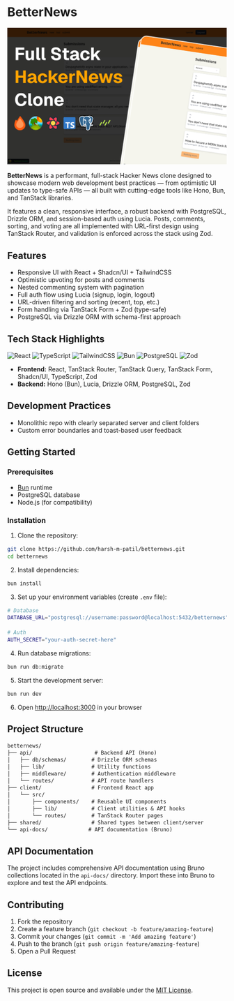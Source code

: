 # BetterNews

![BetterNews Preview](assets/betternews.png)

**BetterNews** is a performant, full-stack Hacker News clone designed to showcase modern web development best practices — from optimistic UI updates to type-safe APIs — all built with cutting-edge tools like Hono, Bun, and TanStack libraries.

It features a clean, responsive interface, a robust backend with PostgreSQL, Drizzle ORM, and session-based auth using Lucia. Posts, comments, sorting, and voting are all implemented with URL-first design using TanStack Router, and validation is enforced across the stack using Zod.

## Features

- Responsive UI with React + Shadcn/UI + TailwindCSS
- Optimistic upvoting for posts and comments
- Nested commenting system with pagination
- Full auth flow using Lucia (signup, login, logout)
- URL-driven filtering and sorting (recent, top, etc.)
- Form handling via TanStack Form + Zod (type-safe)
- PostgreSQL via Drizzle ORM with schema-first approach

## Tech Stack Highlights

![React](https://img.shields.io/badge/React-20232A?style=for-the-badge&logo=react&logoColor=61DAFB)
![TypeScript](https://img.shields.io/badge/TypeScript-007ACC?style=for-the-badge&logo=typescript&logoColor=white)
![TailwindCSS](https://img.shields.io/badge/Tailwind_CSS-38B2AC?style=for-the-badge&logo=tailwind-css&logoColor=white)
![Bun](https://img.shields.io/badge/Bun-000000?style=for-the-badge&logo=bun&logoColor=white)
![PostgreSQL](https://img.shields.io/badge/PostgreSQL-316192?style=for-the-badge&logo=postgresql&logoColor=white)
![Zod](https://img.shields.io/badge/Zod-3E67B1?style=for-the-badge&logo=zod&logoColor=white)

- **Frontend:** React, TanStack Router, TanStack Query, TanStack Form, Shadcn/UI, TypeScript, Zod
- **Backend:** Hono (Bun), Lucia, Drizzle ORM, PostgreSQL, Zod

## Development Practices

- Monolithic repo with clearly separated server and client folders
- Custom error boundaries and toast-based user feedback

## Getting Started

### Prerequisites

- [Bun](https://bun.sh/) runtime
- PostgreSQL database
- Node.js (for compatibility)

### Installation

1. Clone the repository:

```bash
git clone https://github.com/harsh-m-patil/betternews.git
cd betternews
```

2. Install dependencies:

```bash
bun install
```

3. Set up your environment variables (create `.env` file):

```bash
# Database
DATABASE_URL="postgresql://username:password@localhost:5432/betternews"

# Auth
AUTH_SECRET="your-auth-secret-here"
```

4. Run database migrations:

```bash
bun run db:migrate
```

5. Start the development server:

```bash
bun run dev
```

6. Open [http://localhost:3000](http://localhost:3000) in your browser

## Project Structure

```
betternews/
├── api/                    # Backend API (Hono)
│   ├── db/schemas/        # Drizzle ORM schemas
│   ├── lib/               # Utility functions
│   ├── middleware/        # Authentication middleware
│   └── routes/            # API route handlers
├── client/                # Frontend React app
│   └── src/
│       ├── components/    # Reusable UI components
│       ├── lib/           # Client utilities & API hooks
│       └── routes/        # TanStack Router pages
├── shared/                # Shared types between client/server
└── api-docs/             # API documentation (Bruno)
```

## API Documentation

The project includes comprehensive API documentation using Bruno collections located in the `api-docs/` directory. Import these into Bruno to explore and test the API endpoints.

## Contributing

1. Fork the repository
2. Create a feature branch (`git checkout -b feature/amazing-feature`)
3. Commit your changes (`git commit -m 'Add amazing feature'`)
4. Push to the branch (`git push origin feature/amazing-feature`)
5. Open a Pull Request

## License

This project is open source and available under the [MIT License](LICENSE).
